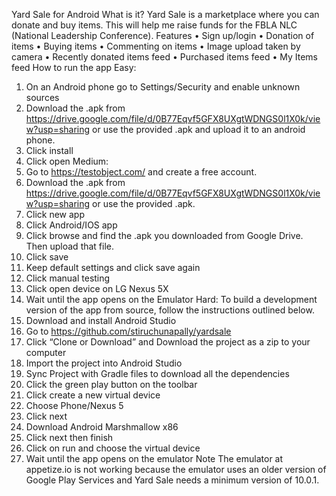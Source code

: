 Yard Sale for Android
What is it?
Yard Sale is a marketplace where you can donate and buy items. This will help me raise funds for the FBLA NLC (National Leadership Conference).
Features
•	Sign up/login
•	Donation of items
•	Buying items
•	Commenting on items
•	Image upload taken by camera
•	Recently donated items feed
•	Purchased items feed
•	My Items feed
How to run the app
Easy: 
1.	On an Android phone go to Settings/Security and enable unknown sources
2.	Download the .apk from https://drive.google.com/file/d/0B77Eqvf5GFX8UXgtWDNGS0l1X0k/view?usp=sharing or use the provided .apk and upload it to an android phone.
3.	Click install
4.	Click open
Medium: 
1.	Go to https://testobject.com/ and create a free account.
2.	Download the .apk from https://drive.google.com/file/d/0B77Eqvf5GFX8UXgtWDNGS0l1X0k/view?usp=sharing or use the provided .apk.
3.	Click new app
4.	Click Android/IOS app
5.	Click browse and find the .apk you downloaded from Google Drive. Then upload that file.
6.	Click save
7.	Keep default settings and click save again
8.	Click manual testing
9.	Click open device on LG Nexus 5X
10.	Wait until the app opens on the Emulator
Hard: 
To build a development version of the app from source, follow the instructions outlined below.
11.	Download and install Android Studio
12.	Go to https://github.com/stiruchunapally/yardsale
13.	Click “Clone or Download” and Download the project as a zip to your computer
14.	Import the project into Android Studio
15.	Sync Project with Gradle files to download all the dependencies
16.	Click the green play button on the toolbar
17.	Click create a new virtual device
18.	Choose Phone/Nexus 5
19.	Click next
20.	Download Android Marshmallow x86
21.	 Click next then finish
22.	Click on run and choose the virtual device
23.	Wait until the app opens on the emulator
Note
The emulator at appetize.io is not working because the emulator   uses an older version of Google Play Services and Yard Sale needs a minimum version of 10.0.1.
